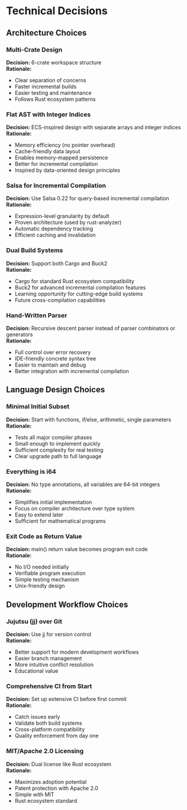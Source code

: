 # Technical Decisions

## Architecture Choices

### Multi-Crate Design
**Decision:** 6-crate workspace structure  
**Rationale:** 
- Clear separation of concerns
- Faster incremental builds
- Easier testing and maintenance
- Follows Rust ecosystem patterns

### Flat AST with Integer Indices
**Decision:** ECS-inspired design with separate arrays and integer indices  
**Rationale:**
- Memory efficiency (no pointer overhead)
- Cache-friendly data layout
- Enables memory-mapped persistence
- Better for incremental compilation
- Inspired by data-oriented design principles

### Salsa for Incremental Compilation
**Decision:** Use Salsa 0.22 for query-based incremental compilation  
**Rationale:**
- Expression-level granularity by default
- Proven architecture (used by rust-analyzer)
- Automatic dependency tracking
- Efficient caching and invalidation

### Dual Build Systems
**Decision:** Support both Cargo and Buck2  
**Rationale:**
- Cargo for standard Rust ecosystem compatibility
- Buck2 for advanced incremental compilation features
- Learning opportunity for cutting-edge build systems
- Future cross-compilation capabilities

### Hand-Written Parser
**Decision:** Recursive descent parser instead of parser combinators or generators  
**Rationale:**
- Full control over error recovery
- IDE-friendly concrete syntax tree
- Easier to maintain and debug
- Better integration with incremental compilation

## Language Design Choices

### Minimal Initial Subset
**Decision:** Start with functions, if/else, arithmetic, single parameters  
**Rationale:**
- Tests all major compiler phases
- Small enough to implement quickly
- Sufficient complexity for real testing
- Clear upgrade path to full language

### Everything is i64
**Decision:** No type annotations, all variables are 64-bit integers  
**Rationale:**
- Simplifies initial implementation
- Focus on compiler architecture over type system
- Easy to extend later
- Sufficient for mathematical programs

### Exit Code as Return Value
**Decision:** main() return value becomes program exit code  
**Rationale:**
- No I/O needed initially
- Verifiable program execution
- Simple testing mechanism
- Unix-friendly design

## Development Workflow Choices

### Jujutsu (jj) over Git
**Decision:** Use jj for version control  
**Rationale:**
- Better support for modern development workflows
- Easier branch management
- More intuitive conflict resolution
- Educational value

### Comprehensive CI from Start
**Decision:** Set up extensive CI before first commit  
**Rationale:**
- Catch issues early
- Validate both build systems
- Cross-platform compatibility
- Quality enforcement from day one

### MIT/Apache 2.0 Licensing
**Decision:** Dual license like Rust ecosystem  
**Rationale:**
- Maximizes adoption potential
- Patent protection with Apache 2.0
- Simple with MIT
- Rust ecosystem standard